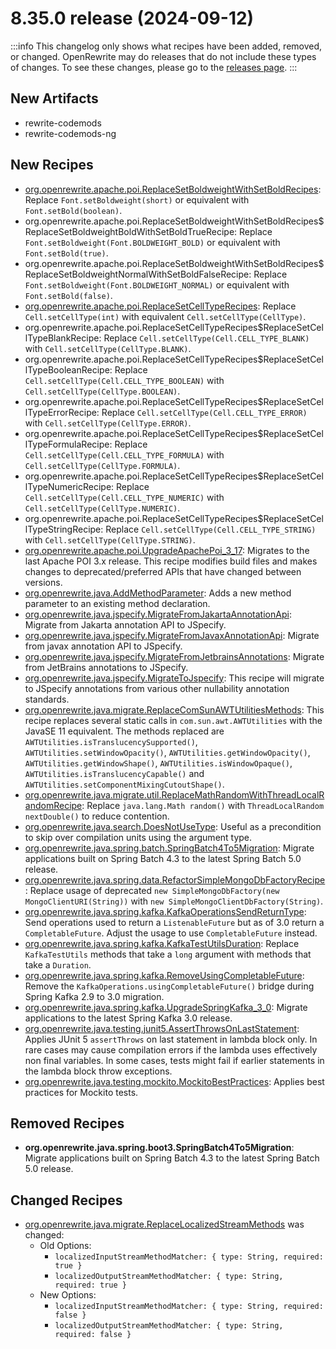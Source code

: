 # 8.35.0 release (2024-09-12)

:::info
This changelog only shows what recipes have been added, removed, or changed. OpenRewrite may do releases that do not include these types of changes. To see these changes, please go to the [releases page](https://github.com/openrewrite/rewrite/releases).
:::

## New Artifacts
* rewrite-codemods
* rewrite-codemods-ng

## New Recipes

* [org.openrewrite.apache.poi.ReplaceSetBoldweightWithSetBoldRecipes](../recipes/apache/poi/replacesetboldweightwithsetboldrecipes): Replace `Font.setBoldweight(short)` or equivalent with `Font.setBold(boolean)`.
* org.openrewrite.apache.poi.ReplaceSetBoldweightWithSetBoldRecipes$ReplaceSetBoldweightBoldWithSetBoldTrueRecipe: Replace `Font.setBoldweight(Font.BOLDWEIGHT_BOLD)` or equivalent with `Font.setBold(true)`.
* org.openrewrite.apache.poi.ReplaceSetBoldweightWithSetBoldRecipes$ReplaceSetBoldweightNormalWithSetBoldFalseRecipe: Replace `Font.setBoldweight(Font.BOLDWEIGHT_NORMAL)` or equivalent with `Font.setBold(false)`.
* [org.openrewrite.apache.poi.ReplaceSetCellTypeRecipes](../recipes/apache/poi/replacesetcelltyperecipes): Replace `Cell.setCellType(int)` with equivalent `Cell.setCellType(CellType)`.
* org.openrewrite.apache.poi.ReplaceSetCellTypeRecipes$ReplaceSetCellTypeBlankRecipe: Replace `Cell.setCellType(Cell.CELL_TYPE_BLANK)` with `Cell.setCellType(CellType.BLANK)`.
* org.openrewrite.apache.poi.ReplaceSetCellTypeRecipes$ReplaceSetCellTypeBooleanRecipe: Replace `Cell.setCellType(Cell.CELL_TYPE_BOOLEAN)` with `Cell.setCellType(CellType.BOOLEAN)`.
* org.openrewrite.apache.poi.ReplaceSetCellTypeRecipes$ReplaceSetCellTypeErrorRecipe: Replace `Cell.setCellType(Cell.CELL_TYPE_ERROR)` with `Cell.setCellType(CellType.ERROR)`.
* org.openrewrite.apache.poi.ReplaceSetCellTypeRecipes$ReplaceSetCellTypeFormulaRecipe: Replace `Cell.setCellType(Cell.CELL_TYPE_FORMULA)` with `Cell.setCellType(CellType.FORMULA)`.
* org.openrewrite.apache.poi.ReplaceSetCellTypeRecipes$ReplaceSetCellTypeNumericRecipe: Replace `Cell.setCellType(Cell.CELL_TYPE_NUMERIC)` with `Cell.setCellType(CellType.NUMERIC)`.
* org.openrewrite.apache.poi.ReplaceSetCellTypeRecipes$ReplaceSetCellTypeStringRecipe: Replace `Cell.setCellType(Cell.CELL_TYPE_STRING)` with `Cell.setCellType(CellType.STRING)`.
* [org.openrewrite.apache.poi.UpgradeApachePoi_3_17](../recipes/apache/poi/upgradeapachepoi_3_17): Migrates to the last Apache POI 3.x release. This recipe modifies build files and makes changes to deprecated/preferred APIs that have changed between versions.
* [org.openrewrite.java.AddMethodParameter](../recipes/java/addmethodparameter): Adds a new method parameter to an existing method declaration.
* [org.openrewrite.java.jspecify.MigrateFromJakartaAnnotationApi](../recipes/java/jspecify/migratefromjakartaannotationapi): Migrate from Jakarta annotation API to JSpecify.
* [org.openrewrite.java.jspecify.MigrateFromJavaxAnnotationApi](../recipes/java/jspecify/migratefromjavaxannotationapi): Migrate from javax annotation API to JSpecify.
* [org.openrewrite.java.jspecify.MigrateFromJetbrainsAnnotations](../recipes/java/jspecify/migratefromjetbrainsannotations): Migrate from JetBrains annotations to JSpecify.
* [org.openrewrite.java.jspecify.MigrateToJspecify](../recipes/java/jspecify/migratetojspecify): This recipe will migrate to JSpecify annotations from various other nullability annotation standards.
* [org.openrewrite.java.migrate.ReplaceComSunAWTUtilitiesMethods](../recipes/java/migrate/replacecomsunawtutilitiesmethods): This recipe replaces several static calls  in `com.sun.awt.AWTUtilities` with the JavaSE 11 equivalent. The methods replaced are `AWTUtilities.isTranslucencySupported()`, `AWTUtilities.setWindowOpacity()`, `AWTUtilities.getWindowOpacity()`, `AWTUtilities.getWindowShape()`, `AWTUtilities.isWindowOpaque()`, `AWTUtilities.isTranslucencyCapable()` and `AWTUtilities.setComponentMixingCutoutShape()`.
* [org.openrewrite.java.migrate.util.ReplaceMathRandomWithThreadLocalRandomRecipe](../recipes/java/migrate/util/replacemathrandomwiththreadlocalrandomrecipe): Replace `java.lang.Math random()` with `ThreadLocalRandom nextDouble()` to reduce contention.
* [org.openrewrite.java.search.DoesNotUseType](../recipes/java/search/doesnotusetype): Useful as a precondition to skip over compilation units using the argument type.
* [org.openrewrite.java.spring.batch.SpringBatch4To5Migration](../recipes/java/spring/batch/springbatch4to5migration): Migrate applications built on Spring Batch 4.3 to the latest Spring Batch 5.0 release.
* [org.openrewrite.java.spring.data.RefactorSimpleMongoDbFactoryRecipe](../recipes/java/spring/data/refactorsimplemongodbfactoryrecipe): Replace usage of deprecated `new SimpleMongoDbFactory(new MongoClientURI(String))` with `new SimpleMongoClientDbFactory(String)`.
* [org.openrewrite.java.spring.kafka.KafkaOperationsSendReturnType](../recipes/java/spring/kafka/kafkaoperationssendreturntype): Send operations used to return a `ListenableFuture` but as of 3.0 return a `CompletableFuture`. Adjust the usage to use `CompletableFuture` instead.
* [org.openrewrite.java.spring.kafka.KafkaTestUtilsDuration](../recipes/java/spring/kafka/kafkatestutilsduration): Replace `KafkaTestUtils` methods that take a `long` argument with methods that take a `Duration`.
* [org.openrewrite.java.spring.kafka.RemoveUsingCompletableFuture](../recipes/java/spring/kafka/removeusingcompletablefuture): Remove the `KafkaOperations.usingCompletableFuture()` bridge during Spring Kafka 2.9 to 3.0 migration.
* [org.openrewrite.java.spring.kafka.UpgradeSpringKafka_3_0](../recipes/java/spring/kafka/upgradespringkafka_3_0): Migrate applications to the latest Spring Kafka 3.0 release.
* [org.openrewrite.java.testing.junit5.AssertThrowsOnLastStatement](../recipes/java/testing/junit5/assertthrowsonlaststatement): Applies JUnit 5 `assertThrows` on last statement in lambda block only. In rare cases may cause compilation errors if the lambda uses effectively non final variables. In some cases, tests might fail if earlier statements in the lambda block throw exceptions.
* [org.openrewrite.java.testing.mockito.MockitoBestPractices](../recipes/java/testing/mockito/mockitobestpractices): Applies best practices for Mockito tests.

## Removed Recipes

* **org.openrewrite.java.spring.boot3.SpringBatch4To5Migration**: Migrate applications built on Spring Batch 4.3 to the latest Spring Batch 5.0 release.

## Changed Recipes

* [org.openrewrite.java.migrate.ReplaceLocalizedStreamMethods](../recipes/java/migrate/replacelocalizedstreammethods) was changed:
    * Old Options:
        * `localizedInputStreamMethodMatcher: { type: String, required: true }`
        * `localizedOutputStreamMethodMatcher: { type: String, required: true }`
    * New Options:
        * `localizedInputStreamMethodMatcher: { type: String, required: false }`
        * `localizedOutputStreamMethodMatcher: { type: String, required: false }`
